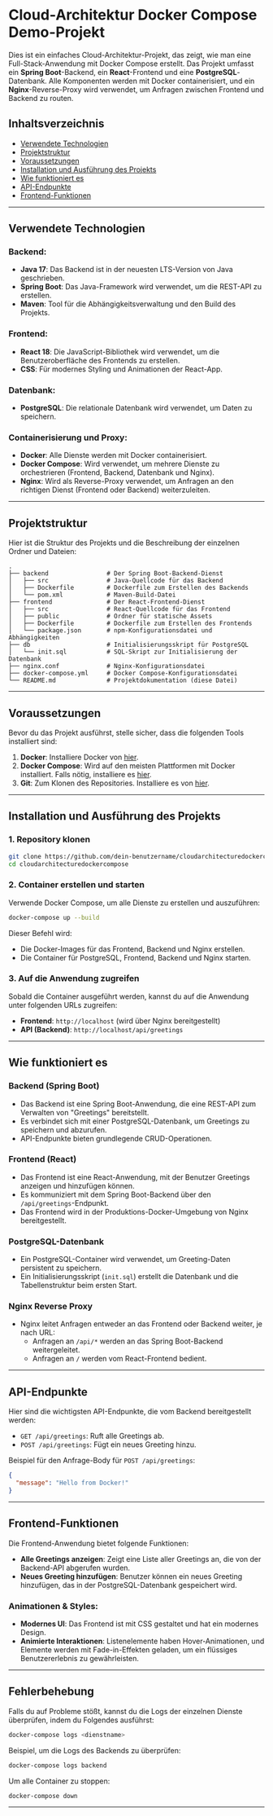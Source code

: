 
# Cloud-Architektur Docker Compose Demo-Projekt

Dies ist ein einfaches Cloud-Architektur-Projekt, das zeigt, wie man eine Full-Stack-Anwendung mit Docker Compose erstellt. Das Projekt umfasst ein **Spring Boot**-Backend, ein **React**-Frontend und eine **PostgreSQL**-Datenbank. Alle Komponenten werden mit Docker containerisiert, und ein **Nginx**-Reverse-Proxy wird verwendet, um Anfragen zwischen Frontend und Backend zu routen.

## Inhaltsverzeichnis

- [Verwendete Technologien](#verwendete-technologien)
- [Projektstruktur](#projektstruktur)
- [Voraussetzungen](#voraussetzungen)
- [Installation und Ausführung des Projekts](#installation-und-ausführung-des-projekts)
- [Wie funktioniert es](#wie-funktioniert-es)
- [API-Endpunkte](#api-endpunkte)
- [Frontend-Funktionen](#frontend-funktionen)

---

## Verwendete Technologien

### Backend:
- **Java 17**: Das Backend ist in der neuesten LTS-Version von Java geschrieben.
- **Spring Boot**: Das Java-Framework wird verwendet, um die REST-API zu erstellen.
- **Maven**: Tool für die Abhängigkeitsverwaltung und den Build des Projekts.

### Frontend:
- **React 18**: Die JavaScript-Bibliothek wird verwendet, um die Benutzeroberfläche des Frontends zu erstellen.
- **CSS**: Für modernes Styling und Animationen der React-App.

### Datenbank:
- **PostgreSQL**: Die relationale Datenbank wird verwendet, um Daten zu speichern.

### Containerisierung und Proxy:
- **Docker**: Alle Dienste werden mit Docker containerisiert.
- **Docker Compose**: Wird verwendet, um mehrere Dienste zu orchestrieren (Frontend, Backend, Datenbank und Nginx).
- **Nginx**: Wird als Reverse-Proxy verwendet, um Anfragen an den richtigen Dienst (Frontend oder Backend) weiterzuleiten.

---

## Projektstruktur

Hier ist die Struktur des Projekts und die Beschreibung der einzelnen Ordner und Dateien:

```
.
├── backend                # Der Spring Boot-Backend-Dienst
│   ├── src                # Java-Quellcode für das Backend
│   ├── Dockerfile         # Dockerfile zum Erstellen des Backends
│   └── pom.xml            # Maven-Build-Datei
├── frontend               # Der React-Frontend-Dienst
│   ├── src                # React-Quellcode für das Frontend
│   ├── public             # Ordner für statische Assets
│   ├── Dockerfile         # Dockerfile zum Erstellen des Frontends
│   └── package.json       # npm-Konfigurationsdatei und Abhängigkeiten
├── db                     # Initialisierungsskript für PostgreSQL
│   └── init.sql           # SQL-Skript zur Initialisierung der Datenbank
├── nginx.conf             # Nginx-Konfigurationsdatei
├── docker-compose.yml     # Docker Compose-Konfigurationsdatei
└── README.md              # Projektdokumentation (diese Datei)
```

---

## Voraussetzungen

Bevor du das Projekt ausführst, stelle sicher, dass die folgenden Tools installiert sind:

1. **Docker**: Installiere Docker von [hier](https://docs.docker.com/get-docker/).
2. **Docker Compose**: Wird auf den meisten Plattformen mit Docker installiert. Falls nötig, installiere es [hier](https://docs.docker.com/compose/install/).
3. **Git**: Zum Klonen des Repositories. Installiere es von [hier](https://git-scm.com/).

---

## Installation und Ausführung des Projekts

### 1. Repository klonen

```bash
git clone https://github.com/dein-benutzername/cloudarchitecturedockercompose.git
cd cloudarchitecturedockercompose
```

### 2. Container erstellen und starten

Verwende Docker Compose, um alle Dienste zu erstellen und auszuführen:

```bash
docker-compose up --build
```

Dieser Befehl wird:
- Die Docker-Images für das Frontend, Backend und Nginx erstellen.
- Die Container für PostgreSQL, Frontend, Backend und Nginx starten.

### 3. Auf die Anwendung zugreifen

Sobald die Container ausgeführt werden, kannst du auf die Anwendung unter folgenden URLs zugreifen:

- **Frontend**: `http://localhost` (wird über Nginx bereitgestellt)
- **API (Backend)**: `http://localhost/api/greetings`

---

## Wie funktioniert es

### Backend (Spring Boot)
- Das Backend ist eine Spring Boot-Anwendung, die eine REST-API zum Verwalten von "Greetings" bereitstellt.
- Es verbindet sich mit einer PostgreSQL-Datenbank, um Greetings zu speichern und abzurufen.
- API-Endpunkte bieten grundlegende CRUD-Operationen.

### Frontend (React)
- Das Frontend ist eine React-Anwendung, mit der Benutzer Greetings anzeigen und hinzufügen können.
- Es kommuniziert mit dem Spring Boot-Backend über den `/api/greetings`-Endpunkt.
- Das Frontend wird in der Produktions-Docker-Umgebung von Nginx bereitgestellt.

### PostgreSQL-Datenbank
- Ein PostgreSQL-Container wird verwendet, um Greeting-Daten persistent zu speichern.
- Ein Initialisierungsskript (`init.sql`) erstellt die Datenbank und die Tabellenstruktur beim ersten Start.

### Nginx Reverse Proxy
- Nginx leitet Anfragen entweder an das Frontend oder Backend weiter, je nach URL:
    - Anfragen an `/api/*` werden an das Spring Boot-Backend weitergeleitet.
    - Anfragen an `/` werden vom React-Frontend bedient.

---

## API-Endpunkte

Hier sind die wichtigsten API-Endpunkte, die vom Backend bereitgestellt werden:

- `GET /api/greetings`: Ruft alle Greetings ab.
- `POST /api/greetings`: Fügt ein neues Greeting hinzu.

Beispiel für den Anfrage-Body für `POST /api/greetings`:
```json
{
  "message": "Hello from Docker!"
}
```

---

## Frontend-Funktionen

Die Frontend-Anwendung bietet folgende Funktionen:
- **Alle Greetings anzeigen**: Zeigt eine Liste aller Greetings an, die von der Backend-API abgerufen wurden.
- **Neues Greeting hinzufügen**: Benutzer können ein neues Greeting hinzufügen, das in der PostgreSQL-Datenbank gespeichert wird.

### Animationen & Styles:
- **Modernes UI**: Das Frontend ist mit CSS gestaltet und hat ein modernes Design.
- **Animierte Interaktionen**: Listenelemente haben Hover-Animationen, und Elemente werden mit Fade-in-Effekten geladen, um ein flüssiges Benutzererlebnis zu gewährleisten.

---


## Fehlerbehebung

Falls du auf Probleme stößt, kannst du die Logs der einzelnen Dienste überprüfen, indem du Folgendes ausführst:

```bash
docker-compose logs <dienstname>
```

Beispiel, um die Logs des Backends zu überprüfen:

```bash
docker-compose logs backend
```

Um alle Container zu stoppen:

```bash
docker-compose down
```

---

